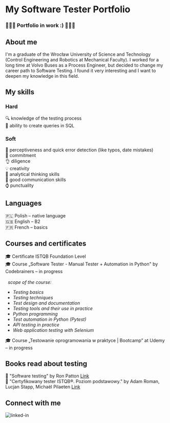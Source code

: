 # My Software Tester Portfolio <br>
### :bug::bug::bug: Portfolio in work :) :bug::bug::bug:<br>

## About me <br>
I'm a graduate of the Wrocław University of Science and Technology (Control Engineering and Robotics at Mechanical Faculty). I worked for a long time at Volvo Buses as a Process Engineer, but decided to change my career path to Software Testing. I found it very interesting and I want to deepen my knowledge in this field. <br>

## My skills <br>
### Hard <br>
:mag: knowledge of the testing process <br>
:speech_balloon: ability to create queries in SQL <br>


### Soft <br>
:eyes: perceptiveness and quick error detection (like typos, date mistakes) <br>
:muscle: commitment <br>
:ok_hand: diligence <br>
:bulb: creativity <br>
:thought_balloon: analytical thinking skills <br>
:couple: good communication skills <br>
:watch: punctuality <br>

## Languages <br>
🇵🇱 Polish – native language <br>
:gb: English – B2 <br>
:fr: French – basics <br>

## Courses and certificates <br>
:mortar_board: Certificate ISTQB Foundation Level <br>
:mortar_board: Course „Software Tester - Manual Tester + Automation in Python" by Codebrainers – in progress <br> <br>
&nbsp; _scope of the course:_
* _Testing basics_
* _Testing techniques_
* _Test design and documentation_
* _Testing tools and their use in practice_
* _Python programming_
* _Test automation in Python (Pytest)_
* _API testing in practice_
* _Web application testing with Selenium_

:mortar_board: Course „Testowanie oprogramowania w praktyce | Bootcamp” at Udemy – in progress <br>

## Books read about testing <br>
:book: "Software testing" by Ron Patton [Link](https://tezeusz.pl/testowanie-oprogramowania-ron-patton)<br>
:book: "Certyfikowany tester ISTQB®. Poziom podstawowy." by Adam Roman, Lucjan Stapp, Michaël Pilaeten [Link](https://helion.pl/ksiazki/certyfikowany-tester-istqb-poziom-podstawowy-wydanie-ii-adam-roman-lucjan-stapp-michael-pilaeten,ctisp2.htm#format/d)<br>


## Connect with me<br>
[<img align="left" alt="linked-in" src="https://img.shields.io/badge/linkedin-%230077B5.svg?&style=for-the-badge&logo=linkedin&logoColor=white" />](https://www.linkedin.com/in/katarzyna-jaworska-b091a32aa/)

<br>





<!--
**katjaworska/katjaworska** is a ✨ _special_ ✨ repository because its `README.md` (this file) appears on your GitHub profile.

Here are some ideas to get you started:

- 🔭 I’m currently working on ...
- 🌱 I’m currently learning ...
- 👯 I’m looking to collaborate on ...
- 🤔 I’m looking for help with ...
- 💬 Ask me about ...
- 📫 How to reach me: ...
- 😄 Pronouns: ...
- ⚡ Fun fact: ...
-->
